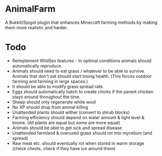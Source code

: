 # AnimalFarm
A Bukkit/Spigot plugin that enhances Minecraft farming methods by making them more realistic and harder.

# Todo
* Reimplement WildSex features - In optimal conditions animals should automatically reproduce.
* Animals should need to eat grass / whatever to be able to survive. Animals that don't eat should start losing health. (This forces outdoor farming and farming in large spaces.)
* It should be able to modify grass spread rate.
* Eggs should automatically hatch to create chicks if the parent chicken stays around throughout the time.
* Sheep should only regenerate white wool
* No XP should drop from animal killing
* Unattended plants should wither (convert to shrub blocks)
* Farming efficiency should depend on water amount & light level & biome. (All plants are equal but some are more equal)
* Animals should be able to get sick and spread disease
* Unattended farmland & overused grass should rot into mycelium (and spread)
* Raw meat etc. should eventually rot when stored in warm storage (check chests, check if they have ice around them)
